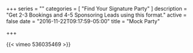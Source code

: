 +++
series = ""
categories = [
  "Find Your Signature Party"
]
description = "Get 2-3 Bookings and 4-5 Sponsoring Leads using this format."
active = false
date = "2016-11-22T09:17:59-05:00"
title = "Mock Party"

+++

{{< vimeo 536035469 >}}

